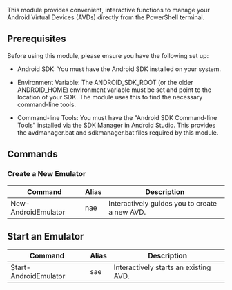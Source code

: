 This module provides convenient, interactive functions to manage your Android Virtual Devices (AVDs) directly from the PowerShell terminal.

## Prerequisites

Before using this module, please ensure you have the following set up:

- Android SDK: You must have the Android SDK installed on your system.

- Environment Variable: The ANDROID_SDK_ROOT (or the older ANDROID_HOME) environment variable must be set and point to the location of your SDK. The module uses this to find the necessary command-line tools.

- Command-line Tools: You must have the "Android SDK Command-line Tools" installed via the SDK Manager in Android Studio. This provides the avdmanager.bat and sdkmanager.bat files required by this module.

## Commands
### Create a New Emulator

| Command | Alias | Description |
| ------  | ----- | ----------  |
| New-AndroidEmulator | nae | Interactively guides you to create a new AVD. |

## Start an Emulator
| Command | Alias | Description |
| ------  | ----- | ----------  |
| Start-AndroidEmulator | sae | Interactively starts an existing AVD. |

